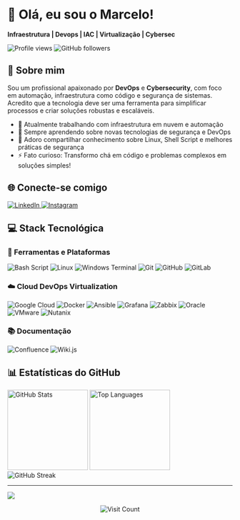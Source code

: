 # 👋 Olá, eu sou o Marcelo!

**Infraestrutura | Devops | IAC | Virtualização  | Cybersec**

<p align="left">
  <img src="https://komarev.com/ghpvc/?username=nerimarcelo&label=Profile%20views&color=0e75b6&style=flat-square" alt="Profile views" />
  <img src="https://img.shields.io/github/followers/nerimarcelo?label=Followers&style=flat-square&color=0e75b6" alt="GitHub followers" />
</p>

## 🚀 Sobre mim

Sou um profissional apaixonado por **DevOps** e **Cybersecurity**, com foco em automação, infraestrutura como código e segurança de sistemas. Acredito que a tecnologia deve ser uma ferramenta para simplificar processos e criar soluções robustas e escaláveis.

- 🔭 Atualmente trabalhando com infraestrutura em nuvem e automação
- 🌱 Sempre aprendendo sobre novas tecnologias de segurança e DevOps
- 💬 Adoro compartilhar conhecimento sobre Linux, Shell Script e melhores práticas de segurança
- ⚡ Fato curioso: Transformo chá em código e problemas complexos em soluções simples!

## 🌐 Conecte-se comigo

<p align="left">
  <a href="https://linkedin.com/in/nerimarcelo" target="_blank">
    <img src="https://img.shields.io/badge/LinkedIn-%230077B5.svg?style=for-the-badge&logo=linkedin&logoColor=white" alt="LinkedIn"/>
  </a>
  <a href="https://instagram.com/nerimetal" target="_blank">
    <img src="https://img.shields.io/badge/Instagram-%23E4405F.svg?style=for-the-badge&logo=Instagram&logoColor=white" alt="Instagram"/>
  </a>
</p>

## 💻 Stack Tecnológica

### 🔧 Ferramentas e Plataformas
<p align="left">
  <img src="https://img.shields.io/badge/bash_script-%23121011.svg?style=for-the-badge&logo=gnu-bash&logoColor=white" alt="Bash Script"/>
  <img src="https://img.shields.io/badge/Linux-%23FCC624.svg?style=for-the-badge&logo=linux&logoColor=black" alt="Linux"/>
  <img src="https://img.shields.io/badge/Windows%20Terminal-%234D4D4D.svg?style=for-the-badge&logo=windows-terminal&logoColor=white" alt="Windows Terminal"/>
  <img src="https://img.shields.io/badge/git-%23F05033.svg?style=for-the-badge&logo=git&logoColor=white" alt="Git"/>
  <img src="https://img.shields.io/badge/github-%23121011.svg?style=for-the-badge&logo=github&logoColor=white" alt="GitHub"/>
  <img src="https://img.shields.io/badge/gitlab-%23181717.svg?style=for-the-badge&logo=gitlab&logoColor=white" alt="GitLab"/>
</p>

### ☁️ Cloud DevOps Virtualization
<p align="left">
  <img src="https://img.shields.io/badge/GoogleCloud-%234285F4.svg?style=for-the-badge&logo=google-cloud&logoColor=white" alt="Google Cloud"/>
  <img src="https://img.shields.io/badge/docker-%230db7ed.svg?style=for-the-badge&logo=docker&logoColor=white" alt="Docker"/>
  <img src="https://img.shields.io/badge/ansible-%231A1918.svg?style=for-the-badge&logo=ansible&logoColor=white" alt="Ansible"/>
  <img src="https://img.shields.io/badge/grafana-%23F46800.svg?style=for-the-badge&logo=grafana&logoColor=white" alt="Grafana"/>
  <img src="https://img.shields.io/badge/zabbix-%23ED1C24.svg?style=for-the-badge&logo=zabbix&logoColor=white" alt="Zabbix"/>
  <img src="https://img.shields.io/badge/Oracle-F80000?style=for-the-badge&logo=oracle&logoColor=white" alt="Oracle"/>
  <img src="https://img.shields.io/badge/VMware-%23607078.svg?style=for-the-badge&logo=vmware&logoColor=white" alt="VMware"/>
  <img src="https://img.shields.io/badge/Nutanix-%23024DA1.svg?style=for-the-badge&logo=nutanix&logoColor=white" alt="Nutanix"/>
</p>

### 📚 Documentação
<p align="left">
  <img src="https://img.shields.io/badge/confluence-%23172BF4.svg?style=for-the-badge&logo=confluence&logoColor=white" alt="Confluence"/>
  <img src="https://img.shields.io/badge/Wiki.js-%23003C7D.svg?style=for-the-badge&logo=wikipedia&logoColor=white" alt="Wiki.js"/>
</p>

## 📊 Estatísticas do GitHub

<div align="left">
  <img height="180em" src="https://github-readme-stats.vercel.app/api?username=nerimarcelo&theme=onedark&hide_border=true&include_all_commits=true&count_private=true&show_icons=true" alt="GitHub Stats"/>
  <img height="180em" src="https://github-readme-stats.vercel.app/api/top-langs/?username=nerimarcelo&theme=onedark&hide_border=true&include_all_commits=true&count_private=false&layout=compact" alt="Top Languages"/>
</div>

<div align="left">
  <img src="https://github-readme-streak-stats.vercel.app/?user=nerimarcelo&theme=onedark&hide_border=true" alt="GitHub Streak"/>
</div>


---

<div align="left">
  <img src="https://capsule-render.vercel.app/api?type=waving&color=gradient&height=100&section=footer&text=Obrigado%20pela%20visita!&fontSize=24&fontAlignY=65&desc=Vamos%20construir%20algo%20incrível%20juntos&descAlignY=50&descAlign=50"/>
</div>

<p align="center">
  <img src="https://visitcount.itsvg.in/api?id=nerimarcelo&icon=0&color=0" alt="Visit Count"/>
</p>
